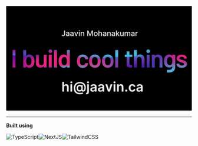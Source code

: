 <img alt="Performance" src="/readmeImage.png">

---

**Built using**

![TypeScript](https://img.shields.io/badge/typescript-%23007ACC.svg?style=for-the-badge&logo=typescript&logoColor=white)![NextJS](https://img.shields.io/badge/Next-black?style=for-the-badge&logo=next.js&logoColor=white)![TailwindCSS](https://img.shields.io/badge/tailwindcss-%2338B2AC.svg?style=for-the-badge&logo=tailwind-css&logoColor=white)
